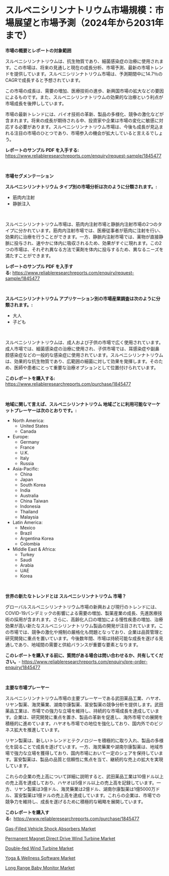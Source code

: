 <p><h1>スルベニシリンナトリウム市場規模：市場展望と市場予測（2024年から2031年まで）</h1></p><p><strong>市場の概要とレポートの対象範囲</strong></p>
<p><p>スルベニシリンナトリウムは、抗生物質であり、細菌感染症の治療に使用されます。この市場は、将来の見通しと現在の成長分析、市場予測、最新の市場トレンドを提供しています。スルベニシリンナトリウム市場は、予測期間中に14.7％のCAGRで成長すると予想されています。</p><p>この市場の成長は、需要の増加、医療技術の進歩、新興国市場の拡大などの要因によるものです。また、スルベニシリンナトリウムの効果的な治療という利点が市場成長を後押ししています。</p><p>市場の最新トレンドには、バイオ技術の革新、製品の多様化、競争の激化などが含まれます。将来の成長が期待される中、投資家や企業は市場の変化に敏感に対応する必要があります。スルベニシリンナトリウム市場は、今後も成長が見込まれる注目の市場のひとつであり、市場参入の機会が拡大していると言えるでしょう。</p></p>
<p><strong>レポートのサンプル PDF を入手する:</strong> <a href="https://www.reliableresearchreports.com/enquiry/request-sample/1845477">https://www.reliableresearchreports.com/enquiry/request-sample/1845477</a></p>
<p>&nbsp;</p>
<p><strong>市場セグメンテーション</strong></p>
<p><strong>スルベニシリンナトリウム タイプ別の市場分析は次のように分類されます。:</strong></p>
<p><ul><li>筋肉内注射</li><li>静脈注入</li></ul></p>
<p>&nbsp;</p>
<p><p>スルベニシリンナトリウム市場は、筋肉内注射市場と静脈内注射市場の2つのタイプに分かれています。筋肉内注射市場では、医療従事者が筋肉に注射を行い、効果的に治療を行うことができます。一方、静脈内注射市場では、薬物が直接静脈に投与され、速やかに体内に吸収されるため、効果がすぐに現れます。この2つの市場は、それぞれ異なる方法で薬剤を体内に投与するため、異なるニーズを満たすことができます。</p></p>
<p><strong>レポートのサンプル PDF を入手する:</strong>&nbsp;<a href="https://www.reliableresearchreports.com/enquiry/request-sample/1845477">https://www.reliableresearchreports.com/enquiry/request-sample/1845477</a></p>
<p>&nbsp;</p>
<p><strong> スルベニシリンナトリウム アプリケーション別の市場産業調査は次のように分類されます。:</strong></p>
<p><ul><li>大人</li><li>子ども</li></ul></p>
<p>&nbsp;</p>
<p><p>スルベニシリンナトリウムは、成人および子供の市場で広く使用されています。成人市場では、細菌感染症の治療に使用され、子供市場では、耳感染症や副鼻腔感染症などの一般的な感染症に使用されています。スルベニシリンナトリウムは、効果的な抗生物質であり、広範囲の細菌に対して効果を発揮します。そのため、医師や患者にとって重要な治療オプションとして位置付けられています。</p></p>
<p><strong>このレポートを購入する:</strong>&nbsp; <a href="https://www.reliableresearchreports.com/purchase/1845477">https://www.reliableresearchreports.com/purchase/1845477</a></p>
<p>&nbsp;</p>
<p><strong>地域に関して言えば、スルベニシリンナトリウム 地域ごとに利用可能なマーケットプレーヤーは次のとおりです。:</strong></p>
<p><ul>
    <li>
        North America:
        <ul>
            <li>United States</li>
            <li>Canada</li>
        </ul>
    </li>
    <li>
        Europe:
        <ul>
            <li>Germany</li>
            <li>France</li>
            <li>U.K.</li>
            <li>Italy</li>
            <li>Russia</li>
        </ul>
    </li>
    <li>
        Asia-Pacific:
        <ul>
            <li>China</li>
            <li>Japan</li>
            <li>South Korea</li>
            <li>India</li>
            <li>Australia</li>
            <li>China Taiwan</li>
            <li>Indonesia</li>
            <li>Thailand</li>
            <li>Malaysia</li>
        </ul>
    </li>
    <li>
        Latin America:
        <ul>
            <li>Mexico</li>
            <li>Brazil</li>
            <li>Argentina Korea</li>
            <li>Colombia</li>
        </ul>
    </li>
    <li>
        Middle East & Africa:
        <ul>
            <li>Turkey</li>
            <li>Saudi</li>
            <li>Arabia</li>
            <li>UAE</li>
            <li>Korea</li>
        </ul>
    </li>
    </ul></p>
<p>&nbsp;</p>
<p><strong>世界の新たなトレンドとは スルベニシリンナトリウム 市場？</strong></p>
<p><p>グローバルスルベニシリンナトリウム市場の新興および現行のトレンドには、COVID-19パンデミックの影響による需要の増加、製薬産業の成長、先進医療技術の採用が含まれます。さらに、高齢化人口の増加による慢性疾患の増加、治療効果が高い新たなスルベニシリンナトリウム製品の開発が注目されています。この市場では、競争の激化や規制の厳格化も問題となっており、企業は品質管理と研究開発に重点を置いています。今後数年間、市場は持続可能な成長を遂げる見通しであり、地域間の需要と供給バランスが重要な要素となります。</p></p>
<p><strong>このレポートを購入する前に、質問がある場合は問い合わせるか、共有してください。</strong>- <a href="https://www.reliableresearchreports.com/enquiry/pre-order-enquiry/1845477">https://www.reliableresearchreports.com/enquiry/pre-order-enquiry/1845477</a></p>
<p>&nbsp;</p>
<p><strong>主要な市場プレーヤー</strong></p>
<p><p>スルベニシリンナトリウム市場の主要プレーヤーである武田薬品工業、ハヤオ、リヤン製薬、海灵藥業、湖南尔康製薬、富安製薬の競争分析を提供します。武田薬品工業は、市場での強力な立場を維持し、持続的な市場成長を達成しています。企業は、研究開発に重点を置き、製品の革新を促進し、海外市場での展開を積極的に進めています。ハヤオも市場での地位を強化しており、国内外でのビジネス拡大を推進しています。</p><p>リヤン製薬は、新しいトレンドとテクノロジーを積極的に取り入れ、製品の多様化を図ることで成長を遂げています。一方、海灵藥業や湖南尔康製薬は、地域市場で強力な立場を獲得しており、国内市場において一定のシェアを保持しています。富安製薬は、製品の品質と信頼性に焦点を当て、継続的な売上の拡大を実現しています。</p><p>これらの企業の売上高について詳細に説明すると、武田薬品工業は10億ドル以上の売上高を達成しており、ハヤオは5億ドル以上の売上高を記録しています。一方、リヤン製薬は3億ドル、海灵藥業は2億ドル、湖南尔康製薬は1億5000万ドル、富安製薬は1億ドルの売上高を達成しています。これらの企業は、市場での競争力を維持し、成長を遂げるために積極的な戦略を展開しています。</p></p>
<p><strong>このレポートを購入する:</strong>&nbsp;&nbsp;<a href="https://www.reliableresearchreports.com/purchase/1845477">https://www.reliableresearchreports.com/purchase/1845477</a></p>
<p><p><a href="https://view.publitas.com/reportprime-1/gas-filled-vehicle-shock-absorbers-market-size-focuses-on-market-dynamics-in-depth-analysis-and-future-projections-of-its-market-forecasted-for-period-from-2024-to-2031/">Gas-Filled Vehicle Shock Absorbers Market</a></p><p><a href="https://github.com/joannagoyvaerts/Market-Research-Report-List-1/blob/main/permanent-magnet-direct-drive-wind-turbine-market.md">Permanent Magnet Direct Drive Wind Turbine Market</a></p><p><a href="https://github.com/lubmix/Market-Research-Report-List-1/blob/main/double-fed-wind-turbine-market.md">Double-fed Wind Turbine Market</a></p><p><a href="https://carnation-joke-41f.notion.site/Yoga-Wellness-Software-Market-Challenges-Opportunities-and-Growth-Drivers-and-Major-Market-Play-5476ede7fb7e41ca93a8b327af5d60d6">Yoga & Wellness Software Market</a></p><p><a href="https://view.publitas.com/reportprime-1/long-range-baby-monitor-market-dynamics-2024-2031-also-about-its-market-trends-projections-and-opportunities/">Long Range Baby Monitor Market</a></p></p>